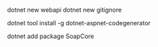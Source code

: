 dotnet new webapi
dotnet new gitignore

dotnet tool install -g dotnet-aspnet-codegenerator

dotnet add package SoapCore

